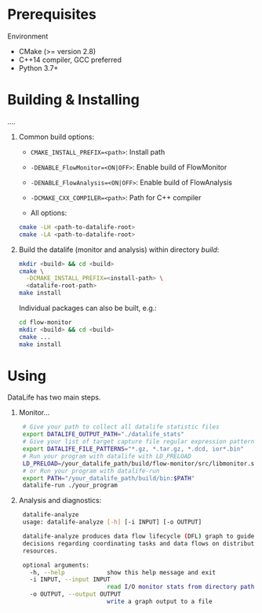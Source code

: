 <!-- -*-Mode: markdown;-*- -->
<!-- $Id$ -->


Prerequisites
=============================================================================

Environment
  - CMake (>= version 2.8)
  - C++14 compiler, GCC preferred
  - Python 3.7+



Building & Installing
=============================================================================

....

1. Common build options:

   - `CMAKE_INSTALL_PREFIX=<path>`: Install path

   - `-DENABLE_FlowMonitor=<ON|OFF>`: Enable build of FlowMonitor

   - `-DENABLE_FlowAnalysis=<ON|OFF>`: Enable build of FlowAnalysis
   
   - `-DCMAKE_CXX_COMPILER=<path>`: Path for C++ compiler

   - All options:
   ```sh
   cmake -LH <path-to-datalife-root>
   cmake -LA <path-to-datalife-root>
   ```

2. Build the datalife (monitor and analysis) within directory _build_:
   ```sh
   mkdir <build> && cd <build>
   cmake \
     -DCMAKE_INSTALL_PREFIX=<install-path> \
     <datalife-root-path>
   make install
   ```

   Individual packages can also be built, e.g.:
   ```sh
   cd flow-monitor
   mkdir <build> && cd <build>
   cmake ...
   make install
   ```

   <!-- mkdir BUILD && cd BUILD && cmake -DCMAKE_INSTALL_PREFIX=`pwd`/../INSTALL -DENABLE_FlowMonitor=OFF ..   -->

Using
=============================================================================

DataLife has two main steps.

1. Monitor...
   ```sh
    # Give your path to collect all datalife statistic files
    export DATALIFE_OUTPUT_PATH="./datalife_stats"
    # Give your list of target capture file regular expression patterns
    export DATALIFE_FILE_PATTERNS="*.gz, *.tar.gz, *.dcd, ior*.bin" 
    # Run your program with datalife with LD_PRELOAD
    LD_PRELOAD=/your_datalife_path/build/flow-monitor/src/libmonitor.so ./your_program
    # or Run your program with datalife-run
    export PATH="/your_datalife_path/build/bin:$PATH"
    datalife-run ./your_program
    ```

2. Analysis and diagnostics:

   ```sh
    datalife-analyze
    usage: datalife-analyze [-h] [-i INPUT] [-o OUTPUT]

    datalife-analyze produces data flow lifecycle (DFL) graph to guide
    decisions regarding coordinating tasks and data flows on distributed
    resources.

    optional arguments:
      -h, --help            show this help message and exit
      -i INPUT, --input INPUT
                            read I/O monitor stats from directory path
      -o OUTPUT, --output OUTPUT
                            write a graph output to a file
    ```

   <!-- export PYTHONPATH+="<install>/libexec/flow-analysis"  -->


